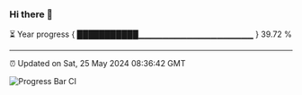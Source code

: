 ### Hi there 👋

⏳ Year progress { ███████████▁▁▁▁▁▁▁▁▁▁▁▁▁▁▁▁▁▁▁ } 39.72 %

---

⏰ Updated on Sat, 25 May 2024 08:36:42 GMT

![Progress Bar CI](https://github.com/IshwaranRudhara/GIT-ACTION/workflows/Progress%20Bar%20CI/badge.svg)
